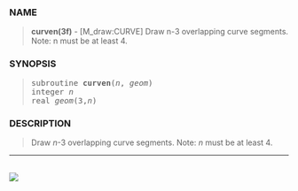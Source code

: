 <?
<body>
  <a name="top" id="top"></a>
  <div id="Container">
    <div id="Content">
      <div class="c79">
      </div><a name="0"></a>
      <h3><a name="0">NAME</a></h3>
      <blockquote>
        <b>curven(3f)</b> - [M_draw:CURVE] Draw n-3 overlapping curve segments. Note: n must be at least 4. <b></b>
      </blockquote><a name="contents" id="contents"></a>
      <h3><a name="3">SYNOPSIS</a></h3>
      <blockquote>
        <pre>
subroutine <b>curven</b>(<i>n</i>, <i>geom</i>)
integer <i>n</i>
real <i>geom</i>(3,<i>n</i>)
</pre>
      </blockquote><a name="2"></a>
      <h3><a name="2">DESCRIPTION</a></h3>
      <blockquote>
        Draw <i>n</i>-3 overlapping curve segments. Note: <i>n</i> must be at least 4.
      </blockquote>
      <hr />
      <br />
      <div class="c79"><img src="../images/curven.3m_draw.gif" /></div>
    </div>
  </div>
</body>
